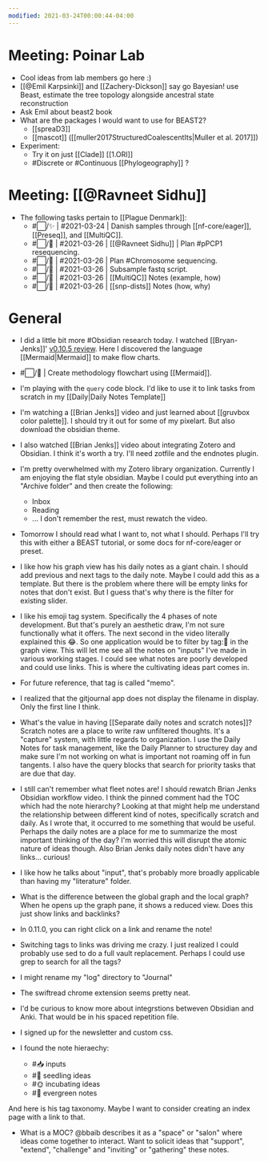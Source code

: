 ```yaml
---
modified: 2021-03-24T00:00:44-04:00
---
```


# Meeting: Poinar Lab

- Cool ideas from lab members go here :)
- [[@Emil Karpsinki]] and [[Zachery-Dickson]] say go Bayesian! use Beast, estimate the tree topology alongside ancestral state reconstruction
- Ask Emil about beast2 book
- What are the packages I would want to use for BEAST2?
	- [[spreaD3]]
	- [[mascot]] ([[muller2017StructuredCoalescentIts|Muller et al. 2017]])
- Experiment:
	- Try it on just [[Clade]] [[1.ORI]]
	- #Discrete or #Continuous [[Phylogeography]] ?

# Meeting: [[@Ravneet Sidhu]]
- The following tasks pertain to [[Plague Denmark]]:
	- #⬜/✨ | #2021-03-24 | Danish samples through [[nf-core/eager]], [[Preseq]], and [[MultiQC]].
	- #⬜/🧨 | #2021-03-26 | [[@Ravneet Sidhu]] | Plan #pPCP1 resequencing.
	- #⬜/🧨 | #2021-03-26 |  Plan #Chromosome sequencing.
	- #⬜/🧨 | #2021-03-26 | Subsample fastq script.
	- #⬜/🧨 | #2021-03-26 | [[MultiQC]] Notes (example, how)
	- #⬜/🧨 | #2021-03-26 | [[snp-dists]] Notes (how, why)
	
# General

- I did a little bit more #Obsidian research today. I watched [[Bryan-Jenks]]' [v0.10.5 review](https://www.youtube.com/watch?v=hUCMGw8uMRg&ab_channel=BryanJenks). Here I discovered the language [[Mermaid|Mermaid]] to make flow charts.
- #⬜/🚂 | Create methodology flowchart using [[Mermaid]].

- I'm playing with the ```query``` code block. I'd like to use it to link tasks from scratch in my [[Daily|Daily Notes Template]]

- I'm watching a [[Brian Jenks]] video and just learned about [[gruvbox color palette]]. I should try it out for some of my pixelart. But also download the obsidian theme.

- I also watched [[Brian Jenks]] video about integrating Zotero and Obsidian. I think it's worth a try. I'll need zotfile and the endnotes plugin.

- I'm pretty overwhelmed with my Zotero library organization. Currently I am enjoying the flat style obsidian. Maybe I could put everything into an "Archive folder" and then create the following:
  - Inbox
  - Reading
  - ... I don't remember the rest, must rewatch the video.

- Tomorrow I should read what I want to, not what I should. Perhaps I'll try this with either a BEAST tutorial, or some docs for nf-core/eager or preset.

- I like how his graph view has his daily notes as a giant chain. I should add previous and next tags to the daily note. Maybe I could add this as a template. But there is the problem where there will be empty links for notes that don't exist. But I guess that's why there is the filter for existing slider.

- I like his emoji tag system. Specifically the 4 phases of note development. But that's purely an aesthetic draw, I'm not sure functionally what it offers. The next second in the video literally explained this :joy:. So one application would be to filter by tag::pencil: in the graph view. This will let me see all the notes on "inputs" I've made in various working stages. I could see what notes are poorly developed and could use links. This is where the cultivating ideas part comes in.

- For future reference, that tag is called "memo".

- I realized that the gitjournal app does not display the filename in display. Only the first line I think.

- What's the value in having [[Separate daily notes and scratch notes]]? Scratch notes are a place to write raw unfiltered thoughts. It's a "capture" system, with little regards to organization. I use the Daily Notes for task management, like the Daily Planner to structurey day and make sure I'm not working on what is important not roaming off in fun tangents. I also have the query blocks that search for priority tasks that are due that day.

- I still can't remember what fleet notes are! I should rewatch Brian Jenks Obsidian workflow video. I think the pinned comment had the TOC which had the note hierarchy? Looking at that might help me understand the relationship between different kind of notes, specifically scratch and daily. As I wrote that, it occurred to me something that would be useful. Perhaps the daily notes are a place for me to summarize the most important thinking of the day? I'm worried this will disrupt the atomic nature of ideas though. Also Brian Jenks daily notes didn't have any links... curious!

- I like how he talks about "input", that's probably more broadly applicable than having my "literature" folder.

- What is the difference between the global graph and the local graph? When he opens up the graph pane, it shows a reduced view. Does this just show links and backlinks?

- In 0.11.0, you can right click on a link and rename the note!

- Switching tags to links was driving me crazy. I just realized I could probably use sed to do a full vault replacement. Perhaps I could use grep to search for all the tags?

- I might rename my "log" directory to "Journal"

- The swiftread chrome extension seems pretty neat.

- I'd be curious to know more about integrstions betweven Obsidian and Anki. That would be in his spaced repetition file.

- I signed up for the newsletter and custom css. 

- I found the note hieraechy:
  - #:inbox_tray: inputs
  - #:seedling: seedling ideas
  - #:sun_with_face: incubating ideas
  - #:evergreen_tree: evergreen notes

And here is his tag taxonomy. Maybe I want to consider creating an index page with a link to that.

- What is a MOC? @bbaib describes it as a "space" or "salon" where ideas come together to interact. Want to solicit ideas that "support", "extend", "challenge" and "inviting" or "gathering" these notes.